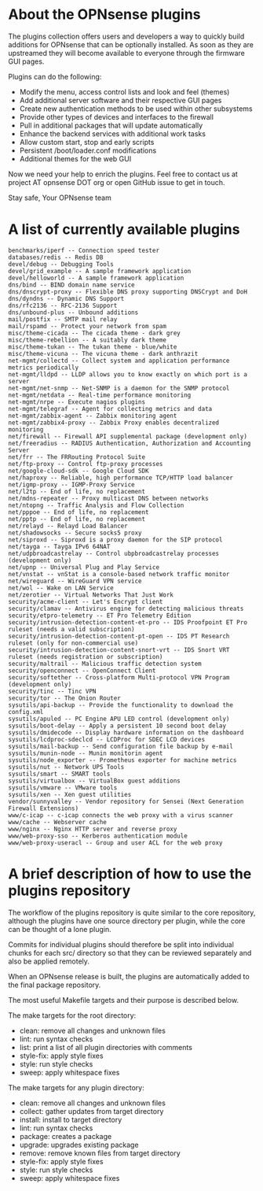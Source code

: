 About the OPNsense plugins
==========================

The plugins collection offers users and developers a way to quickly
build additions for OPNsense that can be optionally installed.  As
soon as they are upstreamed they will become available to everyone
through the firmware GUI pages.

Plugins can do the following:

* Modify the menu, access control lists and look and feel (themes)
* Add additional server software and their respective GUI pages
* Create new authentication methods to be used within other subsystems
* Provide other types of devices and interfaces to the firewall
* Pull in additional packages that will update automatically
* Enhance the backend services with additional work tasks
* Allow custom start, stop and early scripts
* Persistent /boot/loader.conf modifications
* Additional themes for the web GUI

Now we need your help to enrich the plugins.  Feel free to contact us
at project AT opnsense DOT org or open GitHub issue to get in touch.


Stay safe,
Your OPNsense team

A list of currently available plugins
=====================================

```
benchmarks/iperf -- Connection speed tester
databases/redis -- Redis DB
devel/debug -- Debugging Tools
devel/grid_example -- A sample framework application
devel/helloworld -- A sample framework application
dns/bind -- BIND domain name service
dns/dnscrypt-proxy -- Flexible DNS proxy supporting DNSCrypt and DoH
dns/dyndns -- Dynamic DNS Support
dns/rfc2136 -- RFC-2136 Support
dns/unbound-plus -- Unbound additions
mail/postfix -- SMTP mail relay
mail/rspamd -- Protect your network from spam
misc/theme-cicada -- The cicada theme - dark grey
misc/theme-rebellion -- A suitably dark theme
misc/theme-tukan -- The tukan theme - blue/white
misc/theme-vicuna -- The vicuna theme - dark anthrazit
net-mgmt/collectd -- Collect system and application performance metrics periodically
net-mgmt/lldpd -- LLDP allows you to know exactly on which port is a server
net-mgmt/net-snmp -- Net-SNMP is a daemon for the SNMP protocol
net-mgmt/netdata -- Real-time performance monitoring
net-mgmt/nrpe -- Execute nagios plugins
net-mgmt/telegraf -- Agent for collecting metrics and data
net-mgmt/zabbix-agent -- Zabbix monitoring agent
net-mgmt/zabbix4-proxy -- Zabbix Proxy enables decentralized monitoring
net/firewall -- Firewall API supplemental package (development only)
net/freeradius -- RADIUS Authentication, Authorization and Accounting Server
net/frr -- The FRRouting Protocol Suite
net/ftp-proxy -- Control ftp-proxy processes
net/google-cloud-sdk -- Google Cloud SDK
net/haproxy -- Reliable, high performance TCP/HTTP load balancer
net/igmp-proxy -- IGMP-Proxy Service
net/l2tp -- End of life, no replacement
net/mdns-repeater -- Proxy multicast DNS between networks
net/ntopng -- Traffic Analysis and Flow Collection
net/pppoe -- End of life, no replacement
net/pptp -- End of life, no replacement
net/relayd -- Relayd Load Balancer
net/shadowsocks -- Secure socks5 proxy
net/siproxd -- Siproxd is a proxy daemon for the SIP protocol
net/tayga -- Tayga IPv6 64NAT
net/udpbroadcastrelay -- Control ubpbroadcastrelay processes (development only)
net/upnp -- Universal Plug and Play Service
net/vnstat -- vnStat is a console-based network traffic monitor
net/wireguard -- WireGuard VPN service
net/wol -- Wake on LAN Service
net/zerotier -- Virtual Networks That Just Work
security/acme-client -- Let's Encrypt client
security/clamav -- Antivirus engine for detecting malicious threats
security/etpro-telemetry -- ET Pro Telemetry Edition
security/intrusion-detection-content-et-pro -- IDS Proofpoint ET Pro ruleset (needs a valid subscription)
security/intrusion-detection-content-pt-open -- IDS PT Research ruleset (only for non-commercial use)
security/intrusion-detection-content-snort-vrt -- IDS Snort VRT ruleset (needs registration or subscription)
security/maltrail -- Malicious traffic detection system
security/openconnect -- OpenConnect Client
security/softether -- Cross-platform Multi-protocol VPN Program (development only)
security/tinc -- Tinc VPN
security/tor -- The Onion Router
sysutils/api-backup -- Provide the functionality to download the config.xml
sysutils/apuled -- PC Engine APU LED control (development only)
sysutils/boot-delay -- Apply a persistent 10 second boot delay
sysutils/dmidecode -- Display hardware information on the dashboard
sysutils/lcdproc-sdeclcd -- LCDProc for SDEC LCD devices
sysutils/mail-backup -- Send configuration file backup by e-mail
sysutils/munin-node -- Munin monitorin agent
sysutils/node_exporter -- Prometheus exporter for machine metrics
sysutils/nut -- Network UPS Tools
sysutils/smart -- SMART tools
sysutils/virtualbox -- VirtualBox guest additions
sysutils/vmware -- VMware tools
sysutils/xen -- Xen guest utilities
vendor/sunnyvalley -- Vendor repository for Sensei (Next Generation Firewall Extensions)
www/c-icap -- c-icap connects the web proxy with a virus scanner
www/cache -- Webserver cache
www/nginx -- Nginx HTTP server and reverse proxy
www/web-proxy-sso -- Kerberos authentication module
www/web-proxy-useracl -- Group and user ACL for the web proxy
```

A brief description of how to use the plugins repository
========================================================

The workflow of the plugins repository is quite similar to the
core repository, although the plugins have one source directory
per plugin, while the core can be thought of a lone plugin.

Commits for individual plugins should therefore be split into
individual chunks for each src/ directory so that they can be
reviewed separately and also be applied remotely.

When an OPNsense release is built, the plugins are automatically
added to the final package repository.

The most useful Makefile targets and their purpose is described
below.

The make targets for the root directory:

* clean:	remove all changes and unknown files
* lint:		run syntax checks
* list:		print a list of all plugin directories with comments
* style-fix:	apply style fixes
* style:	run style checks
* sweep:	apply whitespace fixes

The make targets for any plugin directory:

* clean:	remove all changes and unknown files
* collect:	gather updates from target directory
* install:	install to target directory
* lint:		run syntax checks
* package:	creates a package
* upgrade:	upgrades existing package
* remove:	remove known files from target directory
* style-fix:	apply style fixes
* style:	run style checks
* sweep:	apply whitespace fixes
